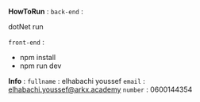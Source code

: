 **HowToRun** :
`back-end` :

dotNet run 

`front-end` :
- npm install
-  npm run dev 


**Info** :
`fullname` : elhabachi youssef 
`email` : elhabachi.youssef@arkx.academy 
`number` : 0600144354
